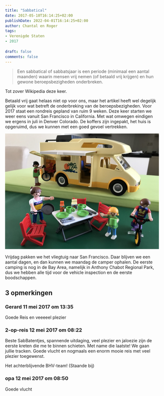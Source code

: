 ```yaml
---
title: "Sabbatical"
date: 2017-05-10T16:14:25+02:00
publishDate: 2022-04-01T16:14:25+02:00
author: Chantal en Roger
tags:
- Verenigde Staten
- 2017

draft: false
comments: false
---
```


>Een sabbatical of sabbatsjaar is een periode (minimaal een aantal maanden) waarin mensen vrij nemen (of betaald vrij krijgen) en hun gewone beroepsbezigheden onderbreken.

Tot zover Wikipedia deze keer.

Betaald vrij gaat helaas niet op voor ons, maar het artikel heeft wel degelijk gelijk voor wat betreft de onderbreking van de beroepsbezigheden. Voor 2017 staat een rondreis gepland van ruim 9 weken. Deze keer starten we weer eens vanuit San Francisco in California. Met wat omwegen eindigen we ergens in juli in Denver Colorado. De koffers zijn ingepakt, het huis is opgeruimd, dus we kunnen met een goed gevoel vertrekken.

![Playmobil](./images/20170510_105938070_iOS[4].jpg)

Vrijdag pakken we het vliegtuig naar San Francisco. Daar blijven we een aantal dagen, en dan kunnen we maandag de camper ophalen. De eerste camping is nog in de Bay Area, namelijk in Anthony Chabot Regional Park, dus we hebben alle tijd voor de vehicle inspection en de eerste boodschappen.

## 3 opmerkingen

### Gerard 11 mei 2017 om 13:35

Goede Reis en veeeeel plezier

### 2-op-reis 12 mei 2017 om 08:22

Beste SabBatentjes, spannende uitdaging, veel plezier en jaloezie zijn de eerste kreten die me te binnen schieten. Met name die laatste! We gaan jullie tracken. Goede vlucht en nogmaals een enorm mooie reis met veel plezier toegewenst.

Het achterblijvende BHV-team! (Staande bij)

### opa 12 mei 2017 om 08:50

Goede vlucht
